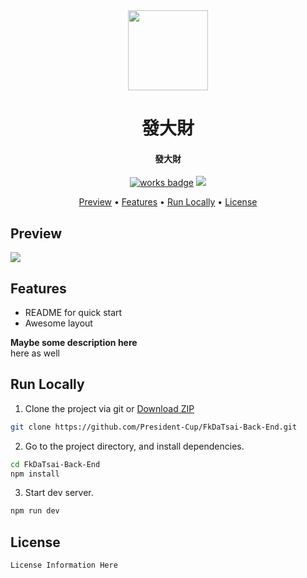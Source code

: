 <div align="center">
  
<img src="https://fakeimg.pl/128x128/" width="128" height="128">

<h1>發大財</h1>
<h4>
發大財
</h4>

[![works badge](https://cdn.jsdelivr.net/gh/nikku/works-on-my-machine@v0.2.0/badge.svg)](https://github.com/nikku/works-on-my-machine)
![](https://img.shields.io/badge/rich-true-red.svg?style=flat-square)


<p align="center">
  <a href="#Preview">Preview</a> •
  <a href="#features">Features</a> •
  <a href="#run-locally">Run Locally</a> •
  <a href="#license">License</a>
</p>
</div>

## Preview

![](https://fakeimg.pl/440x230/282828/eae0d0/?retina=1&text=Problem?)

## Features

- README for quick start
- Awesome layout

**Maybe some description here**<br>
here as well

## Run Locally

1. Clone the project via git or [Download ZIP](https://github.com/President-Cup/FkDaTsai-Back-End/archive/refs/heads/main.zip)

```bash
git clone https://github.com/President-Cup/FkDaTsai-Back-End.git
```

2. Go to the project directory, and install dependencies.

```bash
cd FkDaTsai-Back-End
npm install
```

3. Start dev server.

```bash
npm run dev
```

## License

```
License Information Here
```
